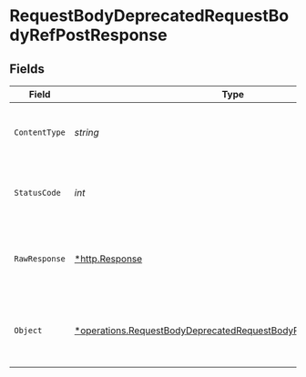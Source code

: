 # RequestBodyDeprecatedRequestBodyRefPostResponse


## Fields

| Field                                                                                                                                                    | Type                                                                                                                                                     | Required                                                                                                                                                 | Description                                                                                                                                              | Example                                                                                                                                                  |
| -------------------------------------------------------------------------------------------------------------------------------------------------------- | -------------------------------------------------------------------------------------------------------------------------------------------------------- | -------------------------------------------------------------------------------------------------------------------------------------------------------- | -------------------------------------------------------------------------------------------------------------------------------------------------------- | -------------------------------------------------------------------------------------------------------------------------------------------------------- |
| `ContentType`                                                                                                                                            | *string*                                                                                                                                                 | :heavy_check_mark:                                                                                                                                       | HTTP response content type for this operation                                                                                                            |                                                                                                                                                          |
| `StatusCode`                                                                                                                                             | *int*                                                                                                                                                    | :heavy_check_mark:                                                                                                                                       | HTTP response status code for this operation                                                                                                             |                                                                                                                                                          |
| `RawResponse`                                                                                                                                            | [*http.Response](https://pkg.go.dev/net/http#Response)                                                                                                   | :heavy_check_mark:                                                                                                                                       | Raw HTTP response; suitable for custom response parsing                                                                                                  |                                                                                                                                                          |
| `Object`                                                                                                                                                 | [*operations.RequestBodyDeprecatedRequestBodyRefPostResponseBody](../../../pkg/models/operations/requestbodydeprecatedrequestbodyrefpostresponsebody.md) | :heavy_minus_sign:                                                                                                                                       | OK                                                                                                                                                       | {<br/>"json": {<br/>"str": "testvalue"<br/>}<br/>}                                                                                                       |